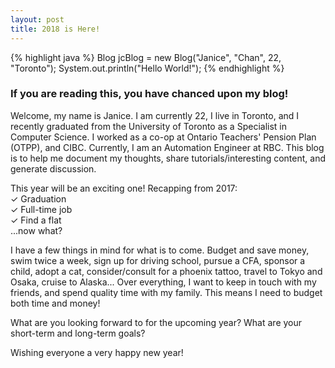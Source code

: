 ```yaml
---
layout: post
title: 2018 is Here!
---
```


{% highlight java %}
Blog jcBlog = new Blog("Janice", "Chan", 22, "Toronto");
System.out.println("Hello World!");
{% endhighlight %}

### If you are reading this, you have chanced upon my blog! 
Welcome, my name is Janice. I am currently 22, I live in Toronto, and I recently graduated from the University of Toronto as a Specialist in Computer Science. I worked as a co-op at Ontario Teachers' Pension Plan (OTPP), and CIBC. Currently, I am an Automation Engineer at RBC. This blog is to help me document my thoughts, share tutorials/interesting content, and generate discussion.  

This year will be an exciting one! Recapping from 2017:  
✓ Graduation  
✓ Full-time job  
✓ Find a flat  
...now what?  

I have a few things in mind for what is to come. Budget and save money, swim twice a week, sign up for driving school, pursue a CFA, sponsor a child, adopt a cat, consider/consult for a phoenix tattoo, travel to Tokyo and Osaka, cruise to Alaska... 
Over everything, I want to keep in touch with my friends, and spend quality time with my family. This means I need to budget both time and money!

What are you looking forward to for the upcoming year? What are your short-term and long-term goals? 

Wishing everyone a very happy new year!